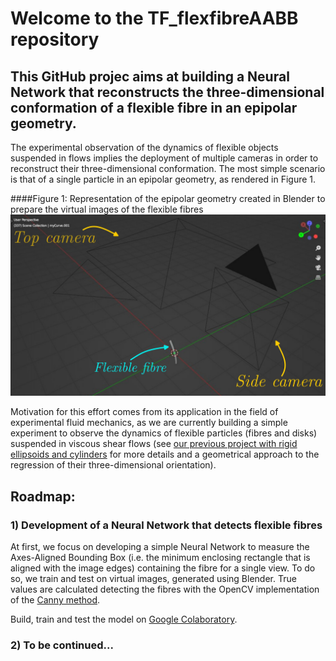 # Welcome to the  TF_flexfibreAABB repository

## This GitHub projec aims at building a Neural Network that reconstructs the three-dimensional conformation of a flexible fibre in an epipolar geometry. 

The experimental observation of the dynamics of flexible objects suspended in flows implies the deployment of multiple cameras in order to reconstruct their three-dimensional conformation. The most simple scenario is that of a single particle in an epipolar geometry, as rendered in Figure 1.

####Figure 1: Representation of the epipolar geometry created in Blender to prepare the virtual images of the flexible fibres
![alt text](https://github.com/ddg93/TF_flexfibreAABB/blob/main/epipolar_flex.jpg?raw=true)

Motivation for this effort comes from its application in the field of experimental fluid mechanics, as we are currently building a simple experiment to observe the dynamics of flexible particles (fibres and disks) suspended in viscous shear flows (see [our previous project with rigid ellipsoids and cylinders](https://github.com/ddg93/JOposeAABB) for more details and a geometrical approach to the regression of their three-dimensional orientation).

## Roadmap:
### 1) Development of a Neural Network that detects flexible fibres 
At first, we focus on developing a simple Neural Network to measure the Axes-Aligned Bounding Box (i.e. the minimum enclosing rectangle that is aligned with the image edges) containing the fibre for a single view. To do so, we train and test on virtual images, generated using Blender. True values are calculated detecting the fibres with the OpenCV implementation of the [Canny method](https://docs.opencv.org/4.x/da/d22/tutorial_py_canny.html). 

Build, train and test the model on [Google Colaboratory](https://colab.research.google.com/github/ddg93/TF_flexfibreAABB/blob/main/Fibre_AABB_detection.ipynb).


### 2) To be continued...
